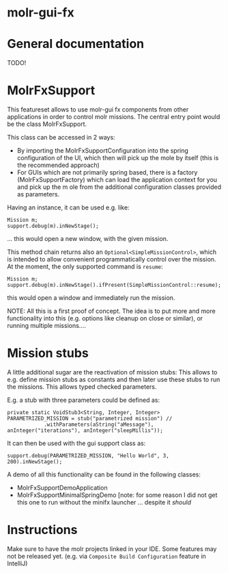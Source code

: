 # molr-gui-fx

# General documentation 

TODO!

# MolrFxSupport
This featureset allows to use molr-gui fx components from other applications in order to control molr missions. The central entry point would be the class MolrFxSupport.

This class can be accessed in 2 ways:
* By importing the MolrFxSupportConfiguration into the spring configuration of the UI, which then will pick up the mole by itself (this is the recommended approach)
* For GUIs which are not primarily spring based, there is a factory (MolrFxSupportFactory) which can load the application context for you and pick up the m ole from the additional configuration classes provided as parameters.

Having an instance, it can be used e.g. like:
```
Mission m;
support.debug(m).inNewStage();
```
... this would open a new window, with the given mission.

This method chain returns also an `Optional<SimpleMissionControl>`, which is intended to allow convenient programmatically control over the mission. At the moment, the only supported command is `resume`:
```
Mission m;
support.debug(m).inNewStage().ifPresent(SimpleMissionControl::resume);
```
this would open a window and immediately run the mission.

NOTE: All this is a first proof of concept. The idea is to put more and more functionality into this (e.g. options like cleanup on close or similar), or running multiple missions....

# Mission stubs

A little additional sugar are the reactivation of mission stubs: This allows to e.g. define mission stubs as constants and then later use these stubs to run the missions. This allows typed checked parameters.

E.g. a stub with three parameters could be defined as:
```
private static VoidStub3<String, Integer, Integer> PARAMETRIZED_MISSION = stub("parametrized mission") //
            .withParameters(aString("aMessage"), anInteger("iterations"), anInteger("sleepMillis"));
```

It can then be used with the gui support class as:
```
support.debug(PARAMETRIZED_MISSION, "Hello World", 3, 200).inNewStage();
```

A demo of all this functionality can be found in the following classes:
* MolrFxSupportDemoApplication
* MolrFxSupportMinimalSpringDemo [note: for some reason I did not get this one to run without the minifx launcher ... despite it *should*


# Instructions
Make sure to have the molr projects linked in your IDE. Some features may not be released yet. (e.g. via `Composite Build Configuration` feature in IntelliJ)